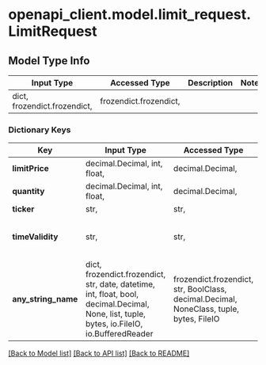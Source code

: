 # openapi_client.model.limit_request.LimitRequest

## Model Type Info
Input Type | Accessed Type | Description | Notes
------------ | ------------- | ------------- | -------------
dict, frozendict.frozendict,  | frozendict.frozendict,  |  | 

### Dictionary Keys
Key | Input Type | Accessed Type | Description | Notes
------------ | ------------- | ------------- | ------------- | -------------
**limitPrice** | decimal.Decimal, int, float,  | decimal.Decimal,  |  | [optional] 
**quantity** | decimal.Decimal, int, float,  | decimal.Decimal,  |  | [optional] 
**ticker** | str,  | str,  |  | [optional] 
**timeValidity** | str,  | str,  | Expiration | [optional] must be one of ["DAY", "GOOD_TILL_CANCEL", ] 
**any_string_name** | dict, frozendict.frozendict, str, date, datetime, int, float, bool, decimal.Decimal, None, list, tuple, bytes, io.FileIO, io.BufferedReader | frozendict.frozendict, str, BoolClass, decimal.Decimal, NoneClass, tuple, bytes, FileIO | any string name can be used but the value must be the correct type | [optional]

[[Back to Model list]](../../README.md#documentation-for-models) [[Back to API list]](../../README.md#documentation-for-api-endpoints) [[Back to README]](../../README.md)

